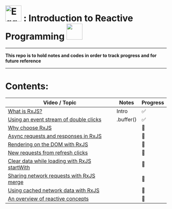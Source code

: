 # <img src="https://avatars0.githubusercontent.com/u/5975001" alt="Egghead" height="50"> : Introduction to Reactive Programming <img src="https://avatars1.githubusercontent.com/u/6407041" height="50">
---

**This repo is to hold notes and codes in order to track progress and for future reference**

---


# Contents:

Video / Topic                                                   | Notes     | Progress
--------------------------------------------------------------- | --------- | --------
[What is RxJS?](https://git.io/vHVlw)                           | Intro     | ✅
[Using an event stream of double clicks](https://git.io/vHVlP) | .buffer() | ✅
[Why choose RxJS]()                                             |           | 🔲
[Async requests and responses in RxJS]()                        |           | 🔲
[Rendering on the DOM with RxJS]()                              |           | 🔲
[New requests from refresh clicks]()                            |           | 🔲
[Clear data while loading with RxJS startWith]()                |           | 🔲
[Sharing network requests with RxJS merge]()                    |           | 🔲
[Using cached network data with RxJS]()                         |           | 🔲
[An overview of reactive concepts]()                            |           | 🔲
